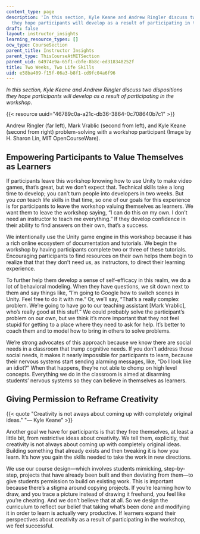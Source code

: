 ```yaml
---
content_type: page
description: 'In this section, Kyle Keane and Andrew Ringler discuss two dispositions
  they hope participants will develop as a result of participating in the Unity workshop. '
draft: false
layout: instructor_insights
learning_resource_types: []
ocw_type: CourseSection
parent_title: Instructor Insights
parent_type: ThisCourseAtMITSection
parent_uid: 64974e9a-65f1-cbfe-8b8c-ed318348252f
title: Two Weeks, Two Life Skills
uid: e58ba409-f15f-06a3-b8f1-cd9fc04a6f96
---
```

*In this section, Kyle Keane and Andrew Ringler discuss two dispositions they hope participants will develop as a result of participating in the workshop*.

{{< resource uuid="46789c0a-a21c-db36-3864-0c708640b7c1" >}}

Andrew Ringler (far left), Mark Vrablic (second from left), and Kyle Keane (second from right) problem-solving with a workshop participant (Image by H. Sharon Lin, MIT OpenCourseWare).

## Empowering Participants to Value Themselves as Learners

If participants leave this workshop knowing how to use Unity to make video games, that’s great, but we don’t expect that. Technical skills take a long time to develop; you can’t turn people into developers in two weeks. But you *can* teach life skills in that time, so one of our goals for this experience is for participants to leave the workshop valuing themselves as learners. We want them to leave the workshop saying, “I can do this on my own. I don’t need an instructor to teach me everything.” If they develop confidence in their ability to find answers on their own, that’s a success.

We intentionally use the Unity game engine in this workshop because it has a rich online ecosystem of documentation and tutorials. We begin the workshop by having participants complete two or three of these tutorials. Encouraging participants to find resources on their own helps them begin to realize that that they don’t need us, as instructors, to direct their learning experience. 

To further help them develop a sense of self-efficacy in this realm, we do a lot of behavioral modeling. When they have questions, we sit down next to them and say things like, “I’m going to Google how to switch scenes in Unity. Feel free to do it with me.” Or, we’ll say, “That’s a really complex problem. We’re going to have go to our teaching assistant \[Mark Vrablic\], who’s really good at this stuff.” We could probably solve the participant’s problem on our own, but we think it’s more important that they not feel stupid for getting to a place where they need to ask for help. It’s better to coach them and to model how to bring in others to solve problems. 

We’re strong advocates of this approach because we know there are social needs in a classroom that trump cognitive needs. If you don't address those social needs, it makes it nearly impossible for participants to learn, because their nervous systems start sending alarming messages, like, “Do I look like an idiot?” When that happens, they’re not able to chomp on high level concepts. Everything we do in the classroom is aimed at disarming students’ nervous systems so they can believe in themselves as learners.

## Giving Permission to Reframe Creativity

{{< quote "Creativity is not aways about coming up with completely original ideas." "— Kyle Keane" >}}

Another goal we have for participants is that they free themselves, at least a little bit, from restrictive ideas about creativity. We tell them, explicitly, that creativity is not always about coming up with completely original ideas. Building something that already exists and then tweaking it is how you learn. It’s how you gain the skills needed to take the work in new directions. 

We use our course design—which involves students mimicking, step-by-step, projects that have already been built and then deviating from them—to give students permission to build on existing work. This is important because there’s a stigma around copying projects. If you’re learning how to draw, and you trace a picture instead of drawing it freehand, you feel like you’re cheating. And we don’t believe that at all. So we design the curriculum to reflect our belief that taking what’s been done and modifying it in order to learn is actually very productive. If learners expand their perspectives about creativity as a result of participating in the workshop, we feel successful.